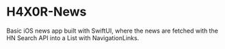 # H4X0R-News
Basic iOS news app built with SwiftUI, where the news are fetched with the HN Search API into a List with NavigationLinks.
